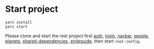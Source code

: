 # Start project

```
yarn install
yarn start
```

Please clone and start the rest project first [auth](https://github.com/talenwang/api), [login](https://github.com/talenwang/login), [navbar](https://github.com/talenwang/navbar), [people](https://github.com/talenwang/people), [planets](https://github.com/talenwang/planets), [shared-dependencies](https://github.com/talenwang/shared-dependencies), [styleguide](https://github.com/talenwang/styleguide), then start `root-config`.
